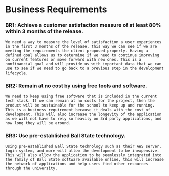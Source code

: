 # Business Requirements

### BR1: Achieve a customer satisfaction measure of at least 80% within 3 months of the release.  
    We need a way to measure the level of satisfaction a user experiences in the first 3 months of the release, this way we can see if we are meeting the requirements the client proposed properly. Having a defined goal allows us to determine if we need to continue improving on current features or move forward with new ones. This is a nonfinancial goal and will provide us with important data that we can use to see if we need to go back to a previous step in the development lifecycle. 

### BR2: Remain at no cost by using free tools and software.  
    We need to keep using free software that is included in the current tech stack. If we can remain at no costs for the project, then the product will be sustainable for the school to keep up and running. This is a business requirement because it deals with the cost of development. This will also increase the longevity of the application as we will not have to rely so heavily on 3rd party applications, and how long they will be around. 

### BR3: Use pre-established Ball State technology.  
    Using pre-established Ball State technology such as their AWS server, login system, and more will allow the development to be inexpensive. This will also allow the application to be seamlessly integrated into the family of Ball State software available online, this will increase the network of applications and help users find other resources through the university.
